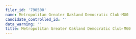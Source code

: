 ```yaml
---
filer_id: '790500'
name: Metropolitan Greater Oakland Democratic Club-MG0
candidate_controlled_id: ''
data_warning: ''
title: Metropolitan Greater Oakland Democratic Club-MG0
---
```

